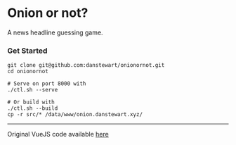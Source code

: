 # Onion or not?

A news headline guessing game.


### Get Started
```shell
git clone git@github.com:danstewart/onionornot.git
cd onionornot

# Serve on port 8000 with
./ctl.sh --serve

# Or build with
./ctl.sh --build
cp -r src/* /data/www/onion.danstewart.xyz/
```

---

Original VueJS code available [here](https://github.com/danstewart/onion-or-not)

